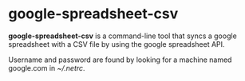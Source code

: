 
google-spreadsheet-csv
======================

**google-spreadsheet-csv** is a command-line tool that syncs a google
spreadsheet with a CSV file by using the google spreadsheet API.

Username and password are found by looking for a machine named google.com
in *~/.netrc*.
